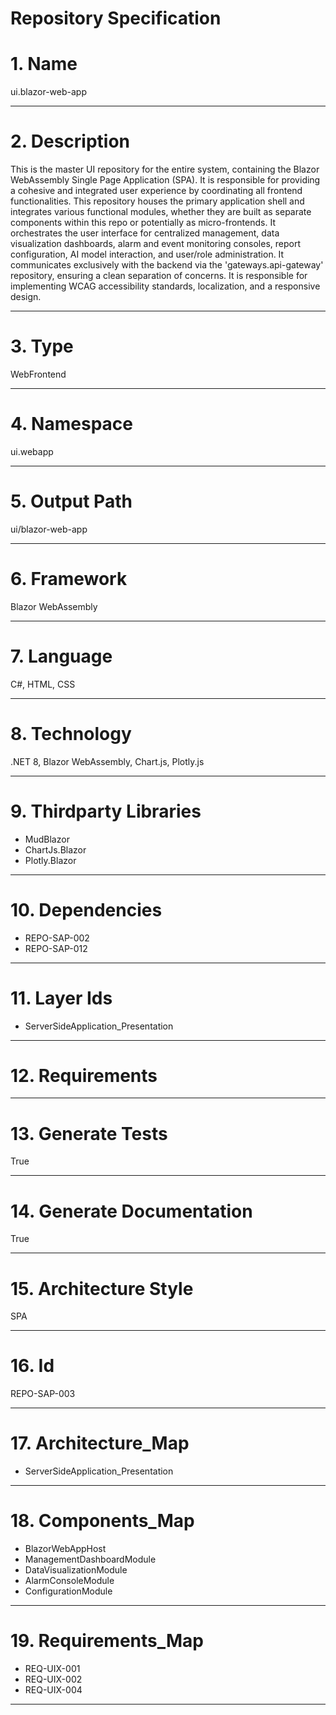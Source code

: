 # Repository Specification

# 1. Name
ui.blazor-web-app


---

# 2. Description
This is the master UI repository for the entire system, containing the Blazor WebAssembly Single Page Application (SPA). It is responsible for providing a cohesive and integrated user experience by coordinating all frontend functionalities. This repository houses the primary application shell and integrates various functional modules, whether they are built as separate components within this repo or potentially as micro-frontends. It orchestrates the user interface for centralized management, data visualization dashboards, alarm and event monitoring consoles, report configuration, AI model interaction, and user/role administration. It communicates exclusively with the backend via the 'gateways.api-gateway' repository, ensuring a clean separation of concerns. It is responsible for implementing WCAG accessibility standards, localization, and a responsive design.


---

# 3. Type
WebFrontend


---

# 4. Namespace
ui.webapp


---

# 5. Output Path
ui/blazor-web-app


---

# 6. Framework
Blazor WebAssembly


---

# 7. Language
C#, HTML, CSS


---

# 8. Technology
.NET 8, Blazor WebAssembly, Chart.js, Plotly.js


---

# 9. Thirdparty Libraries

- MudBlazor
- ChartJs.Blazor
- Plotly.Blazor


---

# 10. Dependencies

- REPO-SAP-002
- REPO-SAP-012


---

# 11. Layer Ids

- ServerSideApplication_Presentation


---

# 12. Requirements



---

# 13. Generate Tests
True


---

# 14. Generate Documentation
True


---

# 15. Architecture Style
SPA


---

# 16. Id
REPO-SAP-003


---

# 17. Architecture_Map

- ServerSideApplication_Presentation


---

# 18. Components_Map

- BlazorWebAppHost
- ManagementDashboardModule
- DataVisualizationModule
- AlarmConsoleModule
- ConfigurationModule


---

# 19. Requirements_Map

- REQ-UIX-001
- REQ-UIX-002
- REQ-UIX-004


---

